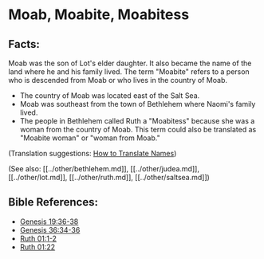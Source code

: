 # Moab, Moabite, Moabitess #

## Facts: ##

Moab was the son of Lot's elder daughter. It also became the name of the land where he and his family lived. The term "Moabite" refers to a person who is descended from Moab or who lives in the country of Moab.

* The country of Moab was located east of the Salt Sea.
* Moab was southeast from the town of Bethlehem where Naomi's family lived.
* The people in Bethlehem called Ruth a "Moabitess" because she was a woman from the country of Moab. This term could also be translated as "Moabite woman" or "woman from Moab."

(Translation suggestions: [How to Translate Names](en/ta-vol1/translate/man/translate-names))

(See also: [[../other/bethlehem.md]], [[../other/judea.md]], [[../other/lot.md]], [[../other/ruth.md]], [[../other/saltsea.md]])

## Bible References: ##

* [Genesis 19:36-38](en/tn/gen/help/19/36)
* [Genesis 36:34-36](en/tn/gen/help/36/34)
* [Ruth 01:1-2](en/tn/rut/help/01/01)
* [Ruth 01:22](en/tn/rut/help/01/22)